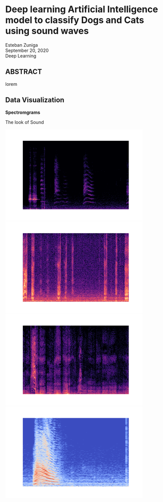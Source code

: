 # Deep learning Artificial Intelligence model to classify Dogs and Cats using sound waves

Esteban Zuniga <br>
September 20, 2020 <br>
Deep Learning

## ABSTRACT

lorem

## Data Visualization

**Spectromgrams**

The look of Sound <br>

![Main Page!](/cat-train/cat_116.png) <br>
![Main Page!](/cat-train/cat_25.png) <br>
![Main Page!](/cat-train/cat_7.png) <br>
![Main Page!](/cat-train/cat_119.png) <br>



